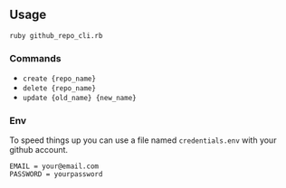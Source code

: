 ## Usage
`ruby github_repo_cli.rb`

### Commands
- `create {repo_name}`
- `delete {repo_name}`
- `update {old_name} {new_name}`

### Env
To speed things up you can use a file named  `credentials.env` with your github account.
```
EMAIL = your@email.com
PASSWORD = yourpassword 
```


